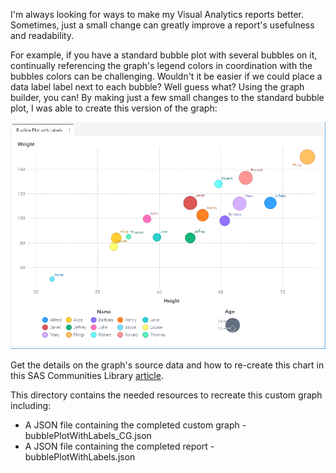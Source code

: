 I'm always looking for ways to make my Visual Analytics reports better. Sometimes, just a small change can greatly improve a report's usefulness and readability.

For example, if you have a standard bubble plot with several bubbles on it, continually referencing the graph's legend colors in coordination with the bubbles colors can be challenging.  Wouldn't it be easier if we could place a data label label next to each bubble? Well guess what? Using the graph builder, you can! By making just a few small changes to the standard bubble plot, I was able to create this version of the graph:

![](./bubblePlotWithLabels.png)

Get the details on the graph's source data and how to re-create this chart in this SAS Communities Library [article](about:blank).

This directory contains the needed resources to recreate this custom graph including:
* A JSON file containing the completed custom graph - bubblePlotWithLabels_CG.json
* A JSON file containing the completed report - bubblePlotWithLabels.json
